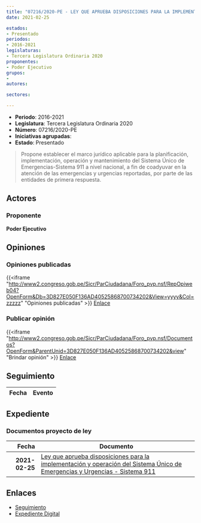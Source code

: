 ```yaml
---
title: "07216/2020-PE - LEY QUE APRUEBA DISPOSICIONES PARA LA IMPLEMENTACIÓN Y OPERACIÓN DEL SISTEMA ÚNICO DE EMERGENCIAS Y URGENCIAS-SISTEMA 911"
date: 2021-02-25

estados:
- Presentado
periodos:
- 2016-2021
legislaturas:
- Tercera Legislatura Ordinaria 2020
proponentes:
- Poder Ejecutivo
grupos:
- 
autores:

sectores:

---
```

- **Periodo**: 2016-2021
- **Legislatura**: Tercera Legislatura Ordinaria 2020
- **Número**: 07216/2020-PE
- **Iniciativas agrupadas**: 
- **Estado**: Presentado

> Propone establecer el marco jurídico aplicable para la planificación, implementación, operación y mantenimiento del Sistema Único de Emergencias-Sistema 911 a nivel nacional, a fin de coadyuvar en la atención de las emergencias y urgencias reportadas, por parte de las entidades de primera respuesta.


## Actores

### Proponente

**Poder Ejecutivo**

## Opiniones

### Opiniones publicadas

{{<iframe "http://www2.congreso.gob.pe/Sicr/ParCiudadana/Foro_pvp.nsf/RepOpiweb04?OpenForm&Db=3D827E050F136AD40525868700734202&View=yyyy&Col=zzzzz" "Opiniones publicadas" >}}
[Enlace](http://www2.congreso.gob.pe/Sicr/ParCiudadana/Foro_pvp.nsf/RepOpiweb04?OpenForm&Db=3D827E050F136AD40525868700734202&View=yyyy&Col=zzzzz)

### Publicar opinión

{{<iframe "http://www2.congreso.gob.pe/Sicr/ParCiudadana/Foro_pvp.nsf/Documentos?OpenForm&ParentUnid=3D827E050F136AD40525868700734202&view" "Brindar opinión" >}}
[Enlace](http://www2.congreso.gob.pe/Sicr/ParCiudadana/Foro_pvp.nsf/Documentos?OpenForm&ParentUnid=3D827E050F136AD40525868700734202&view)


## Seguimiento

| Fecha | Evento |
|------:|--------|


## Expediente

### Documentos proyecto de ley

| Fecha | Documento |
|------:|-----------|
| **2021-02-25** | [Ley que aprueba disposiciones para la implementación y operación del Sistema Único de Emergencias y Urgencias - Sistema 911](http://www.leyes.congreso.gob.pe/Documentos/2016_2021/Proyectos_de_Ley_y_de_Resoluciones_Legislativas/PL07202-20210224.pdf) |

## Enlaces

- [Seguimiento](http://www2.congreso.gob.pe/Sicr/TraDocEstProc/CLProLey2016.nsf/f7fff46988ca05b1052578e100829cc7/4637d6143cb0fc0c05258687007bc61f?OpenDocument)
- [Expediente Digital](http://www2.congreso.gob.pe/Sicr/TraDocEstProc/Expvirt_2011.nsf/visbusqptramdoc1621/07216?opendocument)

